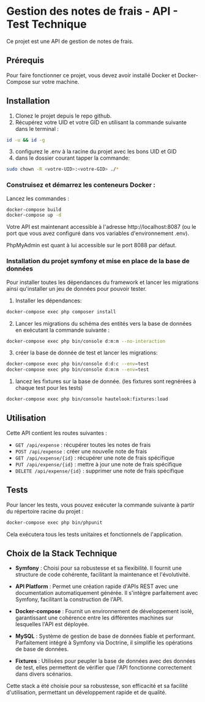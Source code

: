 # Gestion des notes de frais - API - Test Technique

Ce projet est une API de gestion de notes de frais.

## Prérequis

Pour faire fonctionner ce projet, vous devez avoir installé Docker et Docker-Compose sur votre machine. 

## Installation

1. Clonez le projet depuis le repo github.
2. Récupérez votre UID et votre GID en utilisant la commande suivante dans le terminal : 
```bash
id -u && id -g
```
3. configurez le .env à la racine du projet avec les bons UID et GID
4. dans le dossier courant tapper la commande: 
```bash
sudo chown -R <votre-UID>:<votre-GID> ./*
```

### Construisez et démarrez les conteneurs Docker :

Lancez les commandes :

```bash
docker-compose build
docker-compose up -d
```


Votre API est maintenant accessible à l'adresse http://localhost:8087 (ou le port que vous avez configuré dans vos variables d'environnement .env).

PhpMyAdmin est quant à lui accessible sur le port 8088 par défaut.

### Installation du projet symfony et mise en place de la base de données

Pour installer toutes les dépendances du framework et lancer les migrations ainsi qu'installer un jeu de données pour pouvoir tester.

1. Installer les dépendances: 

```bash
docker-compose exec php composer install
```

2. Lancer les migrations du schéma des entités vers la base de données en exécutant la commande suivante :

```bash
docker-compose exec php bin/console d:m:m --no-interaction
```

3. créer la base de donnée de test et lancer les migrations: 
   
```bash
docker-compose exec php bin/console d:d:c --env=test
docker-compose exec php bin/console d:m:m --env=test
```


1. lancez les fixtures sur la base de donnée. (les fixtures sont regnérées à chaque test pour les tests)

```bash
docker-compose exec php bin/console hautelook:fixtures:load
```


## Utilisation

Cette API contient les routes suivantes :

- `GET /api/expense` : récupérer toutes les notes de frais
- `POST /api/expense` : créer une nouvelle note de frais
- `GET /api/expense/{id}` : récupérer une note de frais spécifique
- `PUT /api/expense/{id}` : mettre à jour une note de frais spécifique
- `DELETE /api/expense/{id}` : supprimer une note de frais spécifique

## Tests

Pour lancer les tests, vous pouvez exécuter la commande suivante à partir du répertoire racine du projet :

```bash
docker-compose exec php bin/phpunit
```

Cela exécutera tous les tests unitaires et fonctionnels de l'application.

## Choix de la Stack Technique

- **Symfony** : Choisi pour sa robustesse et sa flexibilité. Il fournit une structure de code cohérente, facilitant la maintenance et l'évolutivité.

- **API Platform** : Permet une création rapide d'APIs REST avec une documentation automatiquement générée. Il s'intègre parfaitement avec Symfony, facilitant la construction de l'API.

- **Docker-compose** : Fournit un environnement de développement isolé, garantissant une cohérence entre les différentes machines sur lesquelles l'API est déployée.

- **MySQL** : Système de gestion de base de données fiable et performant. Parfaitement intégré à Symfony via Doctrine, il simplifie les opérations de base de données.

- **Fixtures** : Utilisées pour peupler la base de données avec des données de test, elles permettent de vérifier que l'API fonctionne correctement dans divers scénarios.

Cette stack a été choisie pour sa robustesse, son efficacité et sa facilité d'utilisation, permettant un développement rapide et de qualité.
